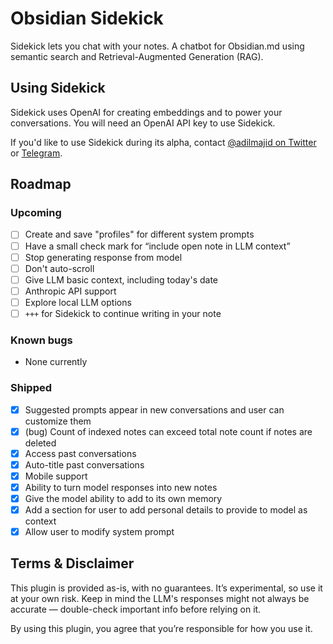 # Obsidian Sidekick

Sidekick lets you chat with your notes. A chatbot for Obsidian.md using semantic search and Retrieval-Augmented Generation (RAG).

## Using Sidekick

Sidekick uses OpenAI for creating embeddings and to power your conversations. You will need an OpenAI API key to use Sidekick.

If you'd like to use Sidekick during its alpha, contact [@adilmajid on Twitter](https://www.twitter.com/adilmajid) or [Telegram](https://t.me/adilmajid).

## Roadmap

### Upcoming
- [ ] Create and save "profiles" for different system prompts
- [ ] Have a small check mark for “include open note in LLM context”
- [ ] Stop generating response from model
- [ ] Don't auto-scroll
- [ ] Give LLM basic context, including today's date
- [ ] Anthropic API support
- [ ] Explore local LLM options
- [ ] `+++` for Sidekick to continue writing in your note

### Known bugs
- None currently

### Shipped
- [x] Suggested prompts appear in new conversations and user can customize them
- [x] (bug) Count of indexed notes can exceed total note count if notes are deleted
- [x] Access past conversations
- [x] Auto-title past conversations
- [x] Mobile support
- [x] Ability to turn model responses into new notes
- [x] Give the model ability to add to its own memory
- [x] Add a section for user to add personal details to provide to model as context
- [x] Allow user to modify system prompt

## Terms & Disclaimer

This plugin is provided as-is, with no guarantees. It’s experimental, so use it at your own risk. Keep in mind the LLM's responses might not always be accurate — double-check important info before relying on it.

By using this plugin, you agree that you’re responsible for how you use it.
